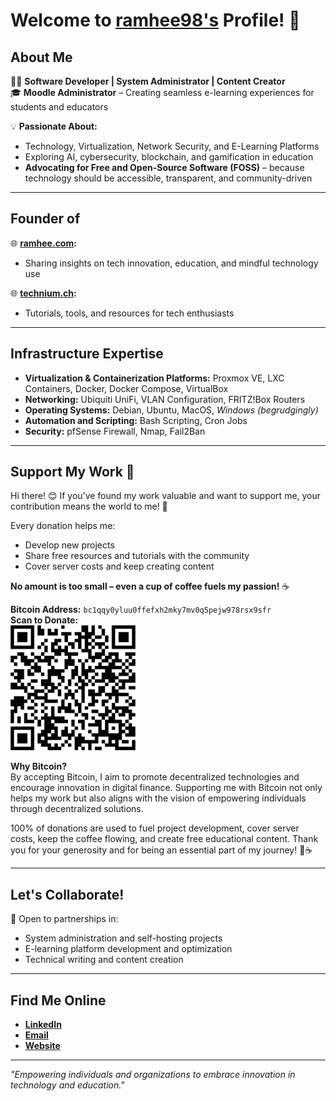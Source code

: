 # Welcome to [ramhee98's](https://github.com/ramhee98) Profile! 👋  

## About Me  
👨‍💻 **Software Developer | System Administrator | Content Creator**  
🎓 **Moodle Administrator** – Creating seamless e-learning experiences for students and educators  

💡 **Passionate About:**  
- Technology, Virtualization, Network Security, and E-Learning Platforms  
- Exploring AI, cybersecurity, blockchain, and gamification in education  
- **Advocating for Free and Open-Source Software (FOSS)** – because technology should be accessible, transparent, and community-driven  

---

## Founder of  
🌐 **[ramhee.com](https://ramhee.com):**  
- Sharing insights on tech innovation, education, and mindful technology use  

🌐 **[technium.ch](https://technium.ch):**  
- Tutorials, tools, and resources for tech enthusiasts  

---

## Infrastructure Expertise
- **Virtualization & Containerization Platforms:** Proxmox VE, LXC Containers, Docker, Docker Compose, VirtualBox
- **Networking:** Ubiquiti UniFi, VLAN Configuration, FRITZ!Box Routers
- **Operating Systems:** Debian, Ubuntu, MacOS, *Windows (begrudgingly)*
- **Automation and Scripting:** Bash Scripting, Cron Jobs
- **Security:** pfSense Firewall, Nmap, Fail2Ban

---

## Support My Work 💛  
Hi there! 😊 If you’ve found my work valuable and want to support me, your contribution means the world to me! 🌟  

Every donation helps me:  
- Develop new projects  
- Share free resources and tutorials with the community  
- Cover server costs and keep creating content  

**No amount is too small – even a cup of coffee fuels my passion!** ☕  

**Bitcoin Address:** `bc1qqy0yluu0ffefxh2mky7mv0q5pejw978rsx9sfr`  
**Scan to Donate:**  
<img src="https://github.com/ramhee98/ramhee98/blob/main/bc1qqy0yluu0ffefxh2mky7mv0q5pejw978rsx9sfr.png" width="200">

**Why Bitcoin?**  
By accepting Bitcoin, I aim to promote decentralized technologies and encourage innovation in digital finance. Supporting me with Bitcoin not only helps my work but also aligns with the vision of empowering individuals through decentralized solutions.  

100% of donations are used to fuel project development, cover server costs, keep the coffee flowing, and create free educational content. Thank you for your generosity and for being an essential part of my journey! 🙌☕ 


---

## Let's Collaborate!  
🤝 Open to partnerships in:  
- System administration and self-hosting projects  
- E-learning platform development and optimization  
- Technical writing and content creation  

---

## Find Me Online  
- [**LinkedIn**](https://www.linkedin.com/in/ramonheeb/)
- [**Email**](https://ramhee.ch/contact)
- [**Website**](https://ramhee.ch)  

---

*"Empowering individuals and organizations to embrace innovation in technology and education."*
